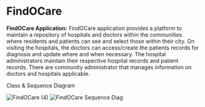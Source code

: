 # FindOCare
**FindOCare Application:**
FindOCare application provides a platform to maintain a repository of hospitals and doctors within the communities where residents and patients can see and select those within their city. On visiting the hospitals, the doctors can access/create the patients records for diagnosis and update where and when necessary. The hospital administrators maintain their respective hospital records and patient records. There are community administrator that manages information on doctors and hospitals applicable. 

Class & Sequence Diagram

![FindOCare (4)](https://user-images.githubusercontent.com/113447127/199375978-d771aab4-a1f2-41b8-b12e-1ddbd8b9f8e0.png)
![FindOCare Sequence Diag](https://user-images.githubusercontent.com/113447127/199389956-a7a2d2c6-893b-496c-a9c6-eb971406241b.png)
